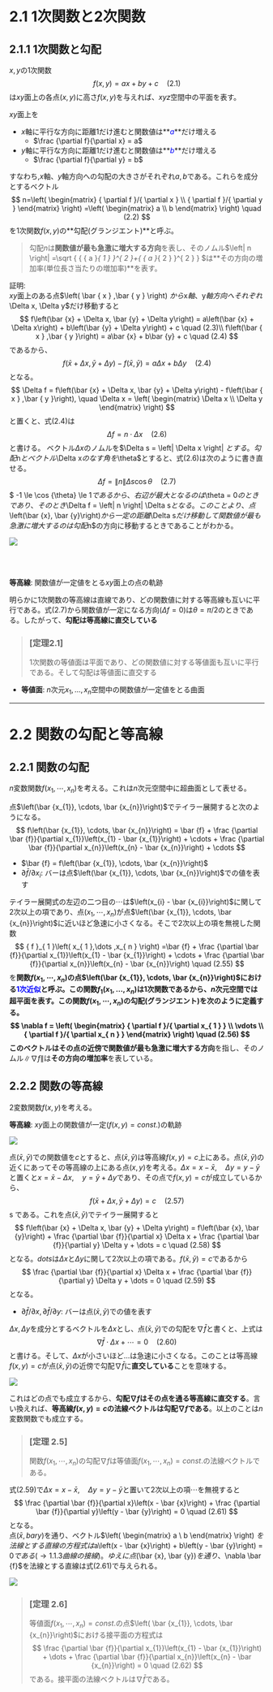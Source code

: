 # 2.1 1次関数と2次関数
## 2.1.1 1次関数と勾配
$x,y$の1次関数
$$
f\left(x,y\right) = ax + by + c \quad (2.1)
$$
は$xy$面上の各点$\left(x, y\right)$に高さ$f\left(x,y\right)$を与えれば、$xyz$空間中の平面を表す。

$xy$面上を

 - $x$軸に平行な方向に距離1だけ進むと関数値は**<font color="blue">$a$</font>**だけ増える
    - $\frac {\partial f}{\partial x} = a$
 - $y$軸に平行な方向に距離1だけ進むと関数値は**<font color="blue">$b$</font>**だけ増える
    - $\frac {\partial f}{\partial y} = b$

すなわち,$x$軸、$y$軸方向への勾配の大きさがそれぞれ$a,b$である。これらを成分とするベクトル
$$
n=\left( \begin{matrix} { \partial f }/{ \partial x } \\ { \partial f }/{ \partial y } \end{matrix} \right) =\left( \begin{matrix} a \\ b \end{matrix} \right) \quad (2.2)
$$
を1次関数$f\left(x,y\right)$の**勾配(グランジエント)**と呼ぶ。

> 勾配$n$は**関数値が最も急激に増大する方向**を表し、そのノムル$\left\| n \right\| =\sqrt { { { a }_{ 1 } }^{ 2 }+{ { a }_{ 2 } }^{ 2 } } $は**その方向の増加率(単位長さ当たりの増加率)**を表す。

証明:<br>
$xy$面上のある点$\left( \bar { x } ,\bar { y }  \right) $から$x$軸、$y$軸方向へそれぞれ$\Delta x, \Delta y$だけ移動すると
$$
f\left(\bar {x} + \Delta x, \bar {y} + \Delta y\right) = a\left(\bar {x} + \Delta x\right) + b\left(\bar {y} + \Delta y\right) + c \quad (2.3)\\
f\left(\bar { x } ,\bar { y }\right) = a\bar {x} + b\bar {y} + c \quad (2.4)
$$
であるから、
$$
f\left(\bar {x} + \Delta x, \bar {y} + \Delta y\right) - f\left(\bar { x } ,\bar { y }\right) = a \Delta x + b \Delta y \quad (2.4)
$$
となる。
$$
\Delta f = f\left(\bar {x} + \Delta x, \bar {y} + \Delta y\right) - f\left(\bar { x } ,\bar { y }\right), \quad
\Delta x = \left( \begin{matrix} \Delta x \\ \Delta y \end{matrix} \right)
$$
と置くと、式(2.4)は
$$
\Delta f = n \cdot \Delta x \quad (2.6)
$$
と書ける。
ベクトル$\Delta x$のノムルを$\Delta s = \left\| \Delta x \right\| $とする。勾配$n$とベクトル$\Delta x$のなす角を$\theta$とすると、式(2.6)は次のように書き直せる。
$$
\Delta f = \left\| n \right\| \Delta s \cos { \theta } \quad (2.7)
$$
$ -1 \le \cos {\theta} \le 1$であるから、右辺が最大となるのは$\theta = 0$のときであり、そのとき$\Delta f = \left\| n \right\| \Delta s$となる。このことより、点$\left(\bar {x}, \bar {y}\right)$から一定の距離$\Delta s$だけ移動して関数値が最も急激に増大するのは勾配$n$の方向に移動するときであることがわかる。

![](img/1次関数の勾配.png)

<br>
<br>

**等高線**: 関数値が一定値をとる$xy$面上の点の軌跡

明らかに1次関数の等高線は直線であり、どの関数値に対する等高線も互いに平行である。式(2.7)から関数値が一定になる方向($\Delta f = 0$)は$\theta =\pi/2$のときである。したがって、**勾配は等高線に直交している**

> ### [定理2.1]
> 1次関数の等値面は平面であり、どの関数値に対する等値面も互いに平行である。そして勾配は等値面に直交する

 - **等値面**: $n$次元$x_{1}, \dots, x_{n}$空間中の関数値が一定値をとる曲面

---
# 2.2 関数の勾配と等高線
## 2.2.1 関数の勾配
$n$変数関数$f\left(x_{1}, \cdots, x_{n}\right)$を考える。これは$n$次元空間中に超曲面として表せる。

点$\left(\bar {x_{1}}, \cdots, \bar {x_{n}}\right)$でテイラー展開すると次のようになる。
$$
f\left(\bar {x_{1}}, \cdots, \bar {x_{n}}\right) = \bar {f} + \frac {\partial \bar {f}}{\partial x_{1}}\left(x_{1} - \bar {x_{1}}\right) + \cdots + \frac {\partial \bar {f}}{\partial x_{n}}\left(x_{n} - \bar {x_{n}}\right) + \cdots
$$

 - $\bar {f} = f\left(\bar {x_{1}}, \cdots, \bar {x_{n}}\right)$
 - $\partial \bar {f}/\partial x_{i}$: バーは点$\left(\bar {x_{1}}, \cdots, \bar {x_{n}}\right)$での値を表す

テイラー展開式の左辺の二つ目の$\cdots$は$\left(x_{i} - \bar {x_{i}}\right)$に関して2次以上の項であり、点$\left(x_{1}, \cdots, x_{n}\right)$が点$\left(\bar {x_{1}}, \cdots, \bar {x_{n}}\right)$に近いほど急速に小さくなる。そこで2次以上の項を無視した関数
$$
{ f }_{ 1  }\left( x_{ 1 },\dots ,x_{ n } \right) =\bar {f} + \frac {\partial \bar {f}}{\partial x_{1}}\left(x_{1} - \bar {x_{1}}\right) + \cdots + \frac {\partial \bar {f}}{\partial x_{n}}\left(x_{n} - \bar {x_{n}}\right) \quad (2.55)
$$
を**関数$f\left(x_{1}, \cdots, x_{n}\right)$の点$\left(\bar {x_{1}}, \cdots, \bar {x_{n}}\right)$における<font color="blue">1次近似</font>**と呼ぶ。この関数${ f }_{1}\left( x_{ 1 },\dots ,x_{ n } \right)$は1次関数であるから、$n$次元空間では超平面を表す。この関数$f\left(x_{1}, \cdots, x_{n}\right)$の**勾配(グランジエント)**を次のように定義する。
$$
\nabla f = \left( \begin{matrix} { \partial f }/{ \partial x_{ 1 } } \\ \vdots  \\ { \partial f }/{ \partial x_{ n } } \end{matrix} \right) \quad (2.56)
$$
このベクトルは**その点の近傍で関数値が最も急激に増大する方向**を指し、そのノムル$\left\| \nabla f \right\|$は**その方向の増加率**を表している。


## 2.2.2 関数の等高線
2変数関数$f\left(x, y\right)$を考える。

**等高線**: $xy$面上の関数値が一定($f\left(x,y\right)=const.$)の軌跡

![](img/2変数関数の等高線.png)

点$\left(\bar {x}, \bar {y}\right)$での関数値を$c$とすると、点$\left(\bar {x}, \bar {y}\right)$は等高線$f\left(x,y\right)=c$上にある。点$\left(\bar {x}, \bar {y}\right)$の近くにあってその等高線の上にある点$\left(x,y\right)$を考える。$\Delta x = x - \bar {x}, \quad \Delta y = y - \bar {y}$と置くと$x = \bar {x} - \Delta x, \quad y = \bar {y} + \Delta y$であり、その点で$f\left(x,y\right) = c$が成立しているから、
$$
f\left(\bar {x} + \Delta x, \bar {y} + \Delta y\right) = c \quad (2.57)
$$ s
である。これを点$\left(\bar {x}, \bar {y}\right)$でテイラー展開すると
$$
f\left(\bar {x} + \Delta x, \bar {y} + \Delta y\right) = f\left(\bar {x}, \bar {y}\right) + \frac {\partial \bar {f}}{\partial x} \Delta x + \frac {\partial \bar {f}}{\partial y} \Delta y + \dots = c \quad (2.58)
$$
となる。$dots$は$\Delta x$と$\Delta y$に関して2次以上の項である。$f\left(\bar {x}, \bar {y}\right)=c$であるから
$$
\frac {\partial \bar {f}}{\partial x} \Delta x + \frac {\partial \bar {f}}{\partial y} \Delta y + \dots = 0 \quad (2.59)
$$
となる。

 - $\partial \bar {f}/\partial x, \partial \bar {f}/\partial y$: バーは点$\left(\bar {x}, \bar {y}\right)$での値を表す

$\Delta x, \Delta y$を成分とするベクトルを$\Delta x$とし、点$\left(\bar {x}, \bar {y}\right)$での勾配を$\nabla \bar {f}$と書くと、上式は
$$
\nabla \bar {f} \cdot \Delta x + \cdots = 0 \quad (2.60)
$$
と書ける。そして、$\Delta x$が小さいほど$\dots$は急速に小さくなる。このことは等高線$f\left(x, y\right) = c$が点$\left(\bar {x}, \bar {y}\right)$の近傍で勾配$\nabla \bar {f}$に**直交している**ことを意味する。

![](img/2変数関数の等高線.png)

これはどの点でも成立するから、**勾配$\nabla f$はその点を通る等高線に直交する**。言い換えれば、**等高線$f\left(x, y\right) = c$の法線ベクトルは勾配$\nabla f$である**。以上のことは$n$変数関数でも成立する。

> ### [定理 2.5]
> 関数$f\left(x_{1}, \cdots, x_{n}\right)$の勾配$\nabla f$は等値面$f\left(x_{1}, \cdots, x_{n}\right) = const.$の法線ベクトルである。

式(2.59)で$\Delta x = x - \bar {x}, \quad \Delta y = y - \bar {y}$と置いて2次以上の項$\cdots$を無視すると
$$
\frac {\partial \bar {f}}{\partial x}\left(x - \bar {x}\right) + \frac {\partial \bar {f}}{\partial y}\left(y - \bar {y}\right) = 0 \quad (2.61)
$$
となる。<br>
点$(\bar {x}, bar {y})$を通り、ベクトル$\left( \begin{matrix} a \\ b \end{matrix} \right) $を法線とする直線の方程式は$a\left(x - \bar {x}\right) + b\left(y - \bar {y}\right) = 0$である(→1.1.3 曲線の接線)。ゆえに点$(\bar {x}, \bar {y})$を通り、$\nabla \bar {f}$を法線とする直線は式(2.61)で与えられる。

![](img//2変数関数の等高線.png)

> ### [定理 2.6]
> 等値面$f\left(x_{1}, \cdots, x_{n}\right) = const.$の点$\left( \bar {x_{1}}, \cdots, \bar {x_{n}}\right)$における接平面の方程式は
> $$
> \frac {\partial \bar {f}}{\partial x_{1}}\left(x_{1} - \bar {x_{1}}\right) + \dots + \frac {\partial \bar {f}}{\partial x_{n}}\left(x_{n} - \bar {x_{n}}\right) = 0 \quad (2.62)
> $$
> である。接平面の法線ベクトルは$\nabla \bar {f}$である。
